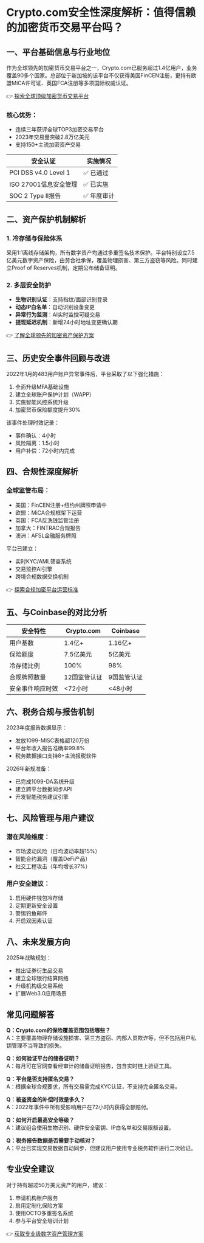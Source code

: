 # Crypto.com安全性深度解析：值得信赖的加密货币交易平台吗？

## 一、平台基础信息与行业地位

作为全球领先的加密货币交易平台之一，Crypto.com已服务超过1.4亿用户，业务覆盖90多个国家。总部位于新加坡的该平台不仅获得美国FinCEN注册，更持有欧盟MiCA许可证、英国FCA注册等多项国际权威认证。

👉 [探索全球顶级加密货币交易平台](https://bit.ly/okx_welcome)

### 核心优势：
- 连续三年获评全球TOP3加密交易平台
- 2023年交易量突破2.8万亿美元
- 支持150+主流加密资产交易

| 安全认证 | 实施情况 |
|---------|----------|
| PCI DSS v4.0 Level 1 | ✅ 已通过 |
| ISO 27001信息安全管理 | ✅ 已实施 |
| SOC 2 Type II报告 | ✅ 年度审计 |

## 二、资产保护机制解析

### 1. 冷存储与保险体系
采用1:1离线存储架构，所有数字资产均通过多重签名技术保护。平台特别设立7.5亿美元数字资产保险，由劳合社承保，覆盖物理损害、第三方盗窃等风险。同时建立Proof of Reserves机制，定期公布储备证明。

### 2. 多层安全防护
- **生物识别认证**：支持指纹/面部识别登录
- **动态IP白名单**：自动识别设备变更
- **异常行为监测**：AI实时监控可疑交易
- **提现延迟机制**：新增24小时地址变更确认期

👉 [了解全球领先的加密资产保护方案](https://bit.ly/okx_welcome)

## 三、历史安全事件回顾与改进

2022年1月的483用户账户异常事件后，平台采取了以下强化措施：
1. 全面升级MFA基础设施
2. 建立全球账户保护计划（WAPP）
3. 实施智能风控系统升级
4. 加密货币保险额度提升30%

该事件处理时效记录：
- 事件确认：4小时
- 风险隔离：1.5小时
- 用户补偿：72小时内完成

## 四、合规性深度解析

### 全球监管布局：
- 美国：FinCEN注册+纽约州牌照申请中
- 欧盟：MiCA合规框架下运营
- 英国：FCA反洗钱监管注册
- 加拿大：FINTRAC合规报告
- 澳洲：AFSL金融服务牌照

平台已建立：
- 实时KYC/AML筛查系统
- 交易监控AI引擎
- 跨境合规数据交换机制

👉 [探索合规加密平台运营标准](https://bit.ly/okx_welcome)

## 五、与Coinbase的对比分析

| 安全特性        | Crypto.com               | Coinbase                |
|-----------------|--------------------------|-------------------------|
| 用户基数        | 1.4亿+                   | 1.16亿+                 |
| 保险额度        | 7.5亿美元                | 5亿美元                 |
| 冷存储比例      | 100%                     | 98%                     |
| 合规牌照数量    | 12国监管认证             | 9国监管认证             |
| 安全事件响应时效| <72小时                 | <48小时                 |

## 六、税务合规与报告机制

2023年度报告数据显示：
- 发放1099-MISC表格超120万份
- 平台年收入报告准确率99.8%
- 税务数据接口支持8+主流报税软件

2026年新规准备：
- 已完成1099-DA系统升级
- 建立跨平台数据同步API
- 开发智能税务建议引擎

## 七、风险管理与用户建议

### 潜在风险维度：
- 市场波动风险（日均波动率超15%）
- 智能合约漏洞（覆盖DeFi产品）
- 社交工程攻击（年均增长37%）

### 用户安全建议：
1. 启用硬件钱包冷存储
2. 定期更新安全设置
3. 警惕钓鱼邮件
4. 开启双因素认证

## 八、未来发展方向

2025年战略规划：
- 推出证券衍生品交易
- 建立全球银行结算网络
- 升级机构级交易系统
- 扩展Web3.0应用场景

## 常见问题解答

**Q：Crypto.com的保险覆盖范围包括哪些？**  
A：主要覆盖物理存储设施损害、第三方盗窃、内部人员欺诈等，但不包括用户私钥管理不当导致的损失。

**Q：如何验证平台的储备证明？**  
A：每月可在官网查看经审计的储备证明报告，包含实时链上验证工具。

**Q：平台是否支持匿名交易？**  
A：根据全球合规要求，所有交易需完成KYC认证，不支持完全匿名交易。

**Q：被盗资金的补偿时效是多久？**  
A：2022年事件中所有受影响用户在72小时内获得全额赔付。

**Q：如何开启最高安全等级？**  
A：建议组合使用生物识别、硬件安全密钥、IP白名单和交易限额设置。

**Q：税务报告数据是否需要手动核对？**  
A：平台已实现交易数据自动同步，但建议用户使用专业税务软件进行二次验证。

## 专业安全建议

对于持有超过50万美元资产的用户，建议：
1. 申请机构账户服务
2. 启用定制化保险方案
3. 使用OCTO多重签名系统
4. 参与平台安全培训计划

👉 [获取专业级数字资产管理方案](https://bit.ly/okx_welcome)